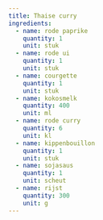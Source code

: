 ```yaml
---
title: Thaise curry
ingredients:
  - name: rode paprike
    quantity: 1
    unit: stuk
  - name: rode ui
    quantity: 1
    unit: stuk
  - name: courgette
    quantity: 1
    unit: stuk
  - name: kokosmelk
    quantity: 400
    unit: ml
  - name: rode curry
    quantity: 6
    unit: kl
  - name: kippenbouillon
    quantity: 1
    unit: stuk
  - name: sojasaus
    quantity: 1
    unit: scheut
  - name: rijst
    quantity: 300
    unit: g
---
```


<Recipe />

